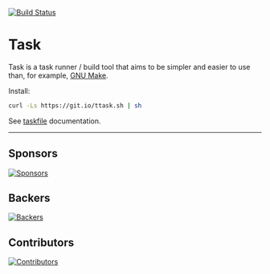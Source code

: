 [![Build Status](https://travis-ci.org/tonobo/task.svg?branch=master)](https://travis-ci.org/tonobo/task)

# Task

Task is a task runner / build tool that aims to be simpler and easier to use
than, for example, [GNU Make](https://www.gnu.org/software/make/).

Install: 

```bash
curl -Ls https://git.io/ttask.sh | sh
```

See [taskfile](https://tonobo.github.io/task) documentation.

---

## Sponsors

[![Sponsors](https://opencollective.com/task/sponsors.svg?width=890)](https://opencollective.com/task)

## Backers

[![Backers](https://opencollective.com/task/backers.svg?width=890)](https://opencollective.com/task)

## Contributors

[![Contributors](https://opencollective.com/task/contributors.svg?width=890)](https://github.com/go-task/task/graphs/contributors)
